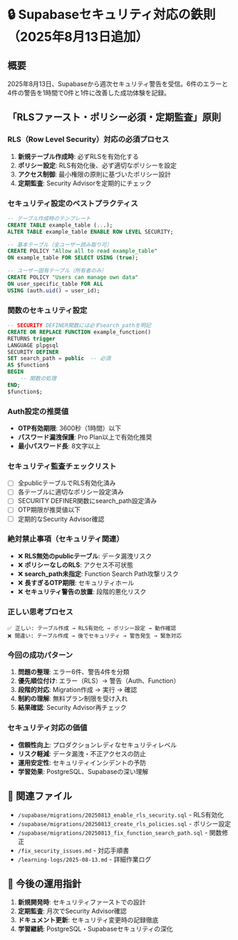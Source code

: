 # 🔒 Supabaseセキュリティ対応の鉄則（2025年8月13日追加）

## 概要
2025年8月13日、Supabaseから週次セキュリティ警告を受信。6件のエラーと4件の警告を1時間で0件と1件に改善した成功体験を記録。

## 「RLSファースト・ポリシー必須・定期監査」原則

### RLS（Row Level Security）対応の必須プロセス
1. **新規テーブル作成時**: 必ずRLSを有効化する
2. **ポリシー設定**: RLS有効化後、必ず適切なポリシーを設定
3. **アクセス制御**: 最小権限の原則に基づいたポリシー設計
4. **定期監査**: Security Advisorを定期的にチェック

### セキュリティ設定のベストプラクティス
```sql
-- テーブル作成時のテンプレート
CREATE TABLE example_table (...);
ALTER TABLE example_table ENABLE ROW LEVEL SECURITY;

-- 基本テーブル（全ユーザー読み取り可）
CREATE POLICY "Allow all to read example_table" 
ON example_table FOR SELECT USING (true);

-- ユーザー固有テーブル（所有者のみ）
CREATE POLICY "Users can manage own data" 
ON user_specific_table FOR ALL 
USING (auth.uid() = user_id);
```

### 関数のセキュリティ設定
```sql
-- SECURITY DEFINER関数には必ずsearch_pathを明記
CREATE OR REPLACE FUNCTION example_function()
RETURNS trigger
LANGUAGE plpgsql
SECURITY DEFINER
SET search_path = public  -- 必須
AS $function$
BEGIN
    -- 関数の処理
END;
$function$;
```

### Auth設定の推奨値
- **OTP有効期限**: 3600秒（1時間）以下
- **パスワード漏洩保護**: Pro Plan以上で有効化推奨
- **最小パスワード長**: 8文字以上

### セキュリティ監査チェックリスト
- [ ] 全publicテーブルでRLS有効化済み
- [ ] 各テーブルに適切なポリシー設定済み
- [ ] SECURITY DEFINER関数にsearch_path設定済み
- [ ] OTP期限が推奨値以下
- [ ] 定期的なSecurity Advisor確認

### 絶対禁止事項（セキュリティ関連）
- ❌ **RLS無効のpublicテーブル**: データ漏洩リスク
- ❌ **ポリシーなしのRLS**: アクセス不可状態
- ❌ **search_path未指定**: Function Search Path攻撃リスク
- ❌ **長すぎるOTP期限**: セキュリティホール
- ❌ **セキュリティ警告の放置**: 段階的悪化リスク

### 正しい思考プロセス
```
✅ 正しい: テーブル作成 → RLS有効化 → ポリシー設定 → 動作確認
❌ 間違い: テーブル作成 → 後でセキュリティ → 警告発生 → 緊急対応
```

### 今回の成功パターン
1. **問題の整理**: エラー6件、警告4件を分類
2. **優先順位付け**: エラー（RLS）→ 警告（Auth、Function）
3. **段階的対応**: Migration作成 → 実行 → 確認
4. **制約の理解**: 無料プラン制限を受け入れ
5. **結果確認**: Security Advisor再チェック

### セキュリティ対応の価値
- **信頼性向上**: プロダクションレディなセキュリティレベル
- **リスク軽減**: データ漏洩・不正アクセスの防止
- **運用安定性**: セキュリティインシデントの予防
- **学習効果**: PostgreSQL、Supabaseの深い理解

## 📁 関連ファイル
- `/supabase/migrations/20250813_enable_rls_security.sql` - RLS有効化
- `/supabase/migrations/20250813_create_rls_policies.sql` - ポリシー設定
- `/supabase/migrations/20250813_fix_function_search_path.sql` - 関数修正
- `/fix_security_issues.md` - 対応手順書
- `/learning-logs/2025-08-13.md` - 詳細作業ログ

## 🎯 今後の運用指針
1. **新規開発時**: セキュリティファーストでの設計
2. **定期監査**: 月次でSecurity Advisor確認
3. **ドキュメント更新**: セキュリティ変更時の記録徹底
4. **学習継続**: PostgreSQL・Supabaseセキュリティの深化